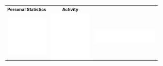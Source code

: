 
<table>

  <tr>
    <th>Personal Statistics</th>
    <th>Activity</th>
  </tr>
        <td>
  <img align="left" width="390" alt="" src="/general.svg">

</td>
    <td>

  <img align="right" width="440" alt="" src="/activity.svg">

</td>
  <td colspan='2'>
<img align='center' width="" src="/languages.svg" alt="Metrics" >
</td>
</table> 
<table style="width:100%">
  
 
</table>

